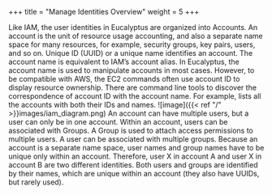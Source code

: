 +++
title = "Manage Identities Overview"
weight = 5
+++

Like IAM, the user identities in Eucalyptus are organized into Accounts. An account is the unit of resource usage accounting, and also a separate name space for many resources, for example, security groups, key pairs, users, and so on. Unique ID (UUID) or a unique name identifies an account. The account name is equivalent to IAM’s account alias. In Eucalyptus, the account name is used to manipulate accounts in most cases. However, to be compatible with AWS, the EC2 commands often use account ID to display resource ownership. There are command line tools to discover the correspondence of account ID with the account name. For example, lists all the accounts with both their IDs and names.
![image]({{< ref "/" >}}images/iam_diagram.png)
An account can have multiple users, but a user can only be in one account. Within an account, users can be associated with Groups. A Group is used to attach access permissions to multiple users. A user can be associated with multiple groups. Because an account is a separate name space, user names and group names have to be unique only within an account. Therefore, user X in account A and user X in account B are two different identities. Both users and groups are identified by their names, which are unique within an account (they also have UUIDs, but rarely used). 

